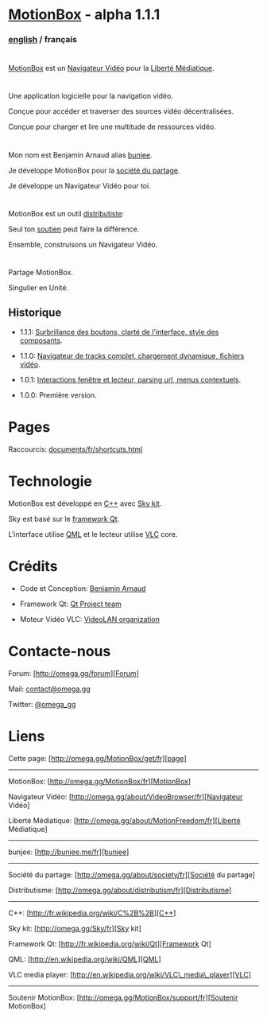# [MotionBox] - alpha 1.1.1

### [english](../../Readme.html) / français

#

[MotionBox] est un [Navigateur Vidéo] pour la [Liberté Médiatique].

#

Une application logicielle pour la navigation vidéo.

Conçue pour accéder et traverser des sources vidéo décentralisées.

Conçue pour charger et lire une multitude de ressources vidéo.

#

Mon nom est Benjamin Arnaud alias [bunjee].

Je développe MotionBox pour la [société du partage].

Je développe un Navigateur Vidéo pour toi.

#

MotionBox est un outil [distributiste][Distributisme]:

Seul ton [soutien][Soutenir MotionBox] peut faire la différence.

Ensemble, construisons un Navigateur Vidéo.

#

Partage MotionBox.

Singulier en Unité.


## Historique

- 1.1.1: [Surbrillance des boutons, clarté de l'interface, style des composants](../changes/1.1.1.html).

- 1.1.0: [Navigateur de tracks complet, chargement dynamique, fichiers vidéo](../changes/1.1.0.html).

- 1.0.1: [Interactions fenêtre et lecteur, parsing url, menus contextuels](../changes/1.0.1.html).

- 1.0.0: Première version.


# Pages

Raccourcis: [documents/fr/shortcuts.html](shortcuts.html)


# Technologie

MotionBox est développé en [C++] avec [Sky kit].

Sky est basé sur le [framework Qt].

L'interface utilise [QML] et le lecteur utilise [VLC] core.


# Crédits

- Code et Conception: [Benjamin Arnaud](http://bunjee.me/fr)

- Framework Qt: [Qt Project team](http://www.qt.io)

- Moteur Vidéo VLC: [VideoLAN organization](http://www.videolan.org)


# Contacte-nous

Forum: [http://omega.gg/forum][Forum]

Mail: [contact@omega.gg][Mail]

Twitter: [@omega_gg][Twitter]

[Forum]: http://omega.gg/forum

[Mail]: mailto:contact@omega.gg

[Twitter]: http://twitter.com/omega_gg


# Liens

Cette page: [http://omega.gg/MotionBox/get/fr][page]

[page]: http://omega.gg/MotionBox/get/fr

---

MotionBox: [http://omega.gg/MotionBox/fr][MotionBox]

Navigateur Vidéo: [http://omega.gg/about/VideoBrowser/fr][Navigateur Vidéo]

Liberté Médiatique: [http://omega.gg/about/MotionFreedom/fr][Liberté Médiatique]

[MotionBox]: http://omega.gg/MotionBox/fr

[Navigateur Vidéo]: http://omega.gg/about/VideoBrowser/fr

[Liberté Médiatique]: http://omega.gg/about/MotionFreedom/fr

---

bunjee: [http://bunjee.me/fr][bunjee]

[bunjee]: http://bunjee.me/fr

---

Société du partage: [http://omega.gg/about/society/fr][Société du partage]

Distributisme: [http://omega.gg/about/distributism/fr][Distributisme]

[Société du partage]: http://omega.gg/about/society/fr

[Distributisme]: http://omega.gg/about/distributism/fr

---

C++: [http://fr.wikipedia.org/wiki/C%2B%2B][C++]

Sky kit: [http://omega.gg/Sky/fr][Sky kit]

Framework Qt: [http://fr.wikipedia.org/wiki/Qt][Framework Qt]

QML: [http://en.wikipedia.org/wiki/QML][QML]

VLC media player: [http://en.wikipedia.org/wiki/VLC\_media\_player][VLC]

[C++]: http://fr.wikipedia.org/wiki/C%2B%2B

[Sky kit]: http://omega.gg/Sky/fr

[Framework Qt]: http://fr.wikipedia.org/wiki/Qt

[QML]: http://en.wikipedia.org/wiki/QML

[VLC]: http://fr.wikipedia.org/wiki/VLC_media_player

---

Soutenir MotionBox: [http://omega.gg/MotionBox/support/fr][Soutenir MotionBox]

[Soutenir MotionBox]: http://omega.gg/MotionBox/support/fr
